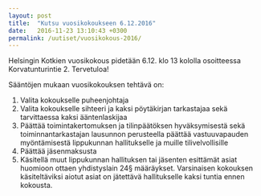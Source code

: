 ```yaml
---
layout: post
title:  "Kutsu vuosikokoukseen 6.12.2016"
date:   2016-11-23 13:10:43 +0300
permalink: /uutiset/vuosikokous-2016/ 
---
```


Helsingin Kotkien vuosikokous pidetään 6.12. klo 13 kololla osoitteessa Korvatunturintie 2. Tervetuloa!

Sääntöjen mukaan vuosikokouksen tehtävä on:
  1. Valita kokoukselle puheenjohtaja
  2. Valita kokoukselle sihteeri ja kaksi pöytäkirjan tarkastajaa sekä tarvittaessa kaksi ääntenlaskijaa
  3. Päättää toimintakertomuksen ja tilinpäätöksen hyväksymisestä sekä toiminnantarkastajan lausunnon perusteella päättää vastuuvapauden myöntämisestä lippukunnan hallitukselle ja muille tilivelvollisille
  4. Päättää jäsenmaksusta
  5. Käsitellä muut lippukunnan hallituksen tai jäsenten esittämät asiat huomioon ottaen yhdistyslain 24§ määräykset. Varsinaisen kokouksen käsiteltäviksi aiotut asiat on jätettävä hallitukselle kaksi tuntia ennen kokousta.
